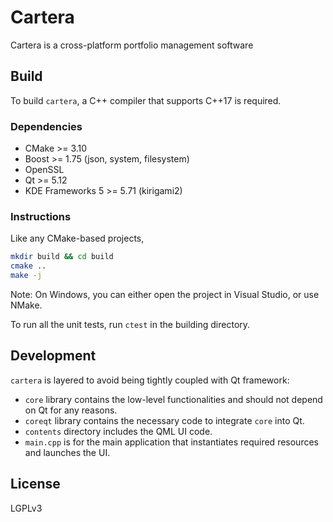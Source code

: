 # Cartera
Cartera is a cross-platform portfolio management software

## Build
To build `cartera`, a C++ compiler that supports C++17 is required.

### Dependencies
 - CMake >= 3.10
 - Boost >= 1.75 (json, system, filesystem)
 - OpenSSL
 - Qt >= 5.12
 - KDE Frameworks 5 >= 5.71 (kirigami2)

### Instructions
Like any CMake-based projects,

```sh
mkdir build && cd build
cmake ..
make -j
```

Note: On Windows, you can either open the project in Visual Studio, or use NMake.

To run all the unit tests, run `ctest` in the building directory.

## Development
`cartera` is layered to avoid being tightly coupled with Qt framework:
 - `core` library contains the low-level functionalities and should not depend on Qt for any reasons.
 - `coreqt` library contains the necessary code to integrate `core` into Qt.
 - `contents` directory includes the QML UI code.
 - `main.cpp` is for the main application that instantiates required resources and launches the UI.

## License
LGPLv3

